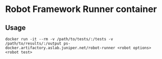 # Robot Framework Runner container

## Usage

```docker run -it --rm -v /path/to/tests/:/tests -v /path/to/results/:/output ps-docker.artifactory.aslab.juniper.net/robot-runner <robot options> <robot test>```

